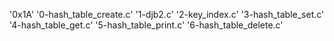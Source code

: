 '0x1A'
'0-hash_table_create.c'
'1-djb2.c'
'2-key_index.c'
'3-hash_table_set.c'
'4-hash_table_get.c'
'5-hash_table_print.c'
'6-hash_table_delete.c'
